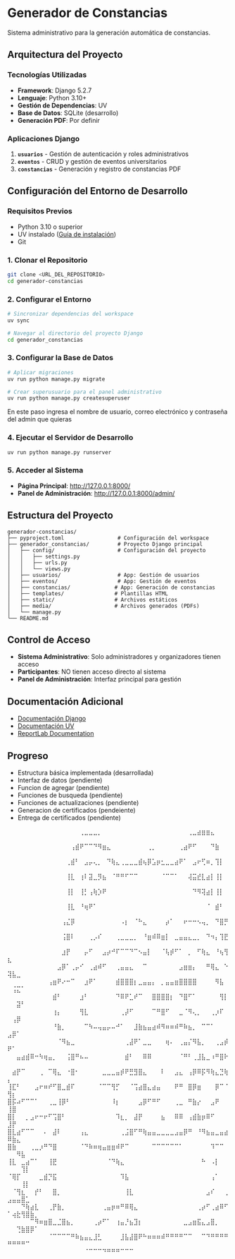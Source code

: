 # Generador de Constancias

Sistema administrativo para la generación automática de constancias.

## Arquitectura del Proyecto

### Tecnologías Utilizadas
- **Framework**: Django 5.2.7
- **Lenguaje**: Python 3.10+
- **Gestión de Dependencias**: UV
- **Base de Datos**: SQLite (desarrollo)
- **Generación PDF**: Por definir

### Aplicaciones Django
1. **`usuarios`** - Gestión de autenticación y roles administrativos
2. **`eventos`** - CRUD y gestión de eventos universitarios  
3. **`constancias`** - Generación y registro de constancias PDF

## Configuración del Entorno de Desarrollo

### Requisitos Previos
- Python 3.10 o superior
- UV instalado ([Guía de instalación](https://docs.astral.sh/uv/getting-started/installation/))
- Git

### 1. Clonar el Repositorio
```bash
git clone <URL_DEL_REPOSITORIO>
cd generador-constancias
```

### 2. Configurar el Entorno
```bash
# Sincronizar dependencias del workspace
uv sync

# Navegar al directorio del proyecto Django
cd generador_constancias
```

### 3. Configurar la Base de Datos
```bash
# Aplicar migraciones
uv run python manage.py migrate

# Crear superusuario para el panel administrativo
uv run python manage.py createsuperuser
```
En este paso ingresa el nombre de usuario, correo electrónico y contraseña del admin que quieras

### 4. Ejecutar el Servidor de Desarrollo
```bash
uv run python manage.py runserver
```

### 5. Acceder al Sistema
- **Página Principal**: http://127.0.0.1:8000/
- **Panel de Administración**: http://127.0.0.1:8000/admin/

## Estructura del Proyecto

```
generador-constancias/
├── pyproject.toml                 # Configuración del workspace
├── generador_constancias/         # Proyecto Django principal
│   ├── config/                    # Configuración del proyecto
│   │   ├── settings.py
│   │   ├── urls.py
│   │   └── views.py
│   ├── usuarios/                  # App: Gestión de usuarios
│   ├── eventos/                   # App: Gestión de eventos
│   ├── constancias/              # App: Generación de constancias
│   ├── templates/                # Plantillas HTML
│   ├── static/                   # Archivos estáticos
│   ├── media/                    # Archivos generados (PDFs)
│   └── manage.py
└── README.md
```

## Control de Acceso

- **Sistema Administrativo**: Solo administradores y organizadores tienen acceso
- **Participantes**: NO tienen acceso directo al sistema
- **Panel de Administración**: Interfaz principal para gestión


## Documentación Adicional

- [Documentación Django](https://docs.djangoproject.com/)
- [Documentación UV](https://docs.astral.sh/uv/)
- [ReportLab Documentation](https://www.reportlab.com/docs/reportlab-userguide.pdf)

## Progreso

- Estructura básica implementada (desarrollada)
- Interfaz de datos (pendiente)
- Funcion de agregar (pendiente)
- Funciones de busqueda (pendiente)
- Funciones de actualizaciones (pendiente)
- Generacion de certificados (pendeiente)
- Entrega de certificados (pendiente)


⠀⠀⠀⠀⠀⠀⠀⠀⠀⠀⠀⠀⠀⠀⠀⠀⢀⣀⣀⣀⡀⠀⠀⠀⠀⠀⠀⠀⠀⠀⠀⠀⠀⠀⠀⠀⠀⠀⠀⠀⢀⣀⣴⣶⣶⣄⠀⠀⠀⠀⠀⠀⠀⠀⠀⠀
⠀⠀⠀⠀⠀⠀⠀⠀⠀⠀⠀⠀⠀⠀⢠⣾⠟⠉⠉⠙⠻⣶⣄⠀⠀⠀⠀⠀⠀⠀⠀⢀⡀⠀⠀⠀⠀⠀⢀⣴⠟⠋⠀⠀⠀⠙⣷⠀⠀⠀⠀⠀⠀⠀⠀⠀
⠀⠀⠀⠀⠀⠀⠀⠀⠀⠀⠀⠀⠀⢀⣾⠃⠀⣠⡤⢄⡀⠀⠙⢷⣄⢀⣀⣀⣀⣾⢦⡿⣡⡶⣂⣀⣀⣴⠟⠁⠀⣠⠖⢋⠶⡀⢹⡇⠀⠀⠀⠀⠀⠀⠀⠀
⠀⠀⠀⠀⠀⠀⠀⠀⠀⠀⠀⠀⠀⢸⣇⠀⢰⠇⣽⣀⡻⣦⠀⠈⠛⠛⠋⠉⠉⠀⠀⠀⠀⠀⠈⠉⠉⠁⠀⠀⢼⣭⣞⣇⣴⡇⢸⡇⠀⠀⠀⠀⠀⠀⠀⠀
⠀⠀⠀⠀⠀⠀⠀⠀⠀⠀⠀⠀⠀⢸⡇⠀⢸⡃⢠⢷⡱⠟⠀⠀⠀⠀⠀⠀⠀⠀⠀⠀⠀⠀⠀⠀⠀⠀⠀⠀⠀⠙⠻⢽⣴⡇⢸⡇⠀⠀⠀⠀⠀⠀⠀⠀
⠀⠀⠀⠀⠀⠀⠀⠀⠀⠀⠀⠀⠀⢸⣇⠀⠘⢶⠟⠁⠀⠀⠀⠀⠀⠀⠀⠀⠀⠀⠀⠀⠀⠀⠀⠀⠀⠀⠀⠀⠀⠀⠀⠀⠈⠀⣾⠃⠀⠀⠀⠀⠀⠀⠀⠀
⠀⠀⠀⠀⠀⠀⠀⠀⠀⠀⠀⠀⢠⣌⡿⠀⠀⠀⠀⠀⠀⠀⠀⠀⠀⠠⡆⠀⠈⠓⣄⠀⠀⠀⠀⡴⠁⠀⠀⠖⠒⠒⠢⢤⡀⠀⠙⣿⡛⠀⠀⠀⠀⠀⠀⠀
⠀⠀⠀⠀⠀⠀⠀⠀⠀⠀⠀⠀⢨⣿⠇⠀⠀⠀⢀⡠⠎⠀⠀⠀⢀⣀⣀⣀⡀⠀⠘⣶⠾⠿⣶⡇⠀⣀⣤⣤⣄⣀⡀⠀⠙⠲⡄⢹⣟⠀⠀⠀⠀⠀⠀⠀
⠀⠀⠀⠀⠀⠀⠀⠀⠀⠀⠀⠀⣰⡟⠀⠀⠀⡤⠋⠀⠀⣠⡴⠚⠏⠉⠉⠙⠉⠢⣤⡇⠀⠀⠈⢧⡾⠋⠁⠀⡀⠀⠋⢷⣄⠀⠘⢦⢻⣆⠀⠀⠀⠀⠀⠀
⠀⠀⠀⠀⠀⠀⠀⠀⠀⠀⠀⣠⡿⠁⢀⡤⠊⠀⢀⣴⠾⠋⠀⠀⢀⣤⣤⣄⠀⠀⠉⠀⠀⠀⠀⠀⠀⠀⣠⣶⣶⡄⠀⠀⠛⢿⣄⠀⠑⢽⣧⣀⠀⠀⠀⠀
⠀⠀⠀⠀⠀⠀⠀⠀⠀⢠⣶⠟⠔⠒⠉⠀⠀⣰⠟⠁⠀⠀⠀⠀⣾⣿⣿⣿⡆⣀⣤⣤⡄⠀⡀⣤⣤⣶⣿⣿⣿⣿⠀⠀⠀⠀⠻⣧⠀⠀⢨⣍⠁⠀⠀⠀
⠀⠀⠀⠀⠀⠀⠀⠀⠀⠀⣾⠃⠀⠀⠀⠀⣰⠃⠀⠀⠀⠀⠀⠀⠙⠿⠟⣁⠞⠉⠀⠀⣿⣿⣿⣿⡆⠀⠙⣿⠋⠁⠀⠀⠀⠀⠀⢻⡇⠀⠀⣽⠃⠀⠀⠀
⠀⠀⠀⠀⠀⠀⠀⠀⠀⠀⢰⡄⠀⠀⠀⠀⢻⣇⠀⠀⠀⠀⠀⠀⠀⢀⡼⠋⠀⠀⠀⠀⠉⠛⣿⠋⠀⠀⣀⠈⠻⢄⡀⠀⠀⢀⡰⠏⠀⠀⢠⡿⠀⠀⠀⠀
⠀⠀⠀⠀⠀⠀⠀⠀⠀⠀⠘⣷⡀⠀⠀⠀⠀⠉⠳⠤⢤⣤⡤⠤⠚⠁⠀⠀⣸⣷⣦⣤⣴⠾⠻⠶⠶⠾⠛⠷⣦⡀⠀⠉⠉⠁⠀⠀⠀⣠⡿⠁⠀⠀⠀⠀
⠀⠀⠀⠀⠀⠀⠀⠀⠀⠀⠀⠈⠻⣦⣀⠀⠀⠀⠀⠀⠀⠀⠀⠀⠀⠀⢀⣼⠟⠁⣀⣀⠀⠀⠀⢶⠄⠀⢀⣤⡌⠻⣧⡀⠀⠀⢀⣠⡾⠟⠁⠀⠀⠀⠀⠀
⠀⠀⣤⣴⣾⠿⠒⠳⢶⣤⡀⠀⠀⢨⣿⠛⠦⠤⠀⠀⠀⠀⠀⠀⠀⠀⣾⠃⠀⠀⠿⠿⠀⠀⠀⠀⠀⠀⠈⠛⠃⢀⣸⣧⣀⠰⠛⣿⠗⠀⠀⠀⠀⠀⠀⠀
⠀⣴⡟⠉⠀⠀⠀⢀⠀⠉⢿⣄⠀⠐⣿⠂⠀⠀⠀⠀⠀⣀⣀⣀⣤⡾⠟⣛⣻⣿⣄⠀⠀⠀⠇⠀⠀⣠⣄⠀⢠⡿⠿⡯⠻⢷⣄⣙⢷⡄⠀⠀⠀⠀⠀⠀
⢸⣏⠃⠀⠀⠀⣠⠖⠶⠞⠋⣿⣀⣾⠏⠀⠀⠀⠀⠀⠈⠉⠉⢻⡋⠀⠀⠈⢩⣴⣿⣄⣴⣤⠀⠀⠀⠟⠛⠀⣿⡿⣶⠀⠀⠀⡿⠉⠈⢻⡆⠀⠀⠀⠀⠀
⣿⡯⠴⠋⠉⠉⠁⠀⠀⢀⣀⢸⡿⠃⠀⠀⠀⠀⠀⠀⠀⠀⠀⠸⡆⠀⠀⠀⠀⣠⡿⠋⠛⠋⠀⠀⠀⢀⣀⠀⠛⣷⡔⠀⠀⣠⠟⠀⠀⢸⣿⠀⠀⠀⠀⠀
⣿⡇⠀⠀⡀⣠⠖⠒⠖⠋⢩⣿⠃⠀⠀⠀⠀⠀⠀⠀⠀⠀⠀⠀⠹⣆⡀⠀⣼⡟⠀⠀⠀⠀⣦⠀⠀⠿⠿⠀⢠⣾⣷⡶⠿⠋⠀⠀⠀⣸⡟⠀⠀⠀⠀⠀
⣿⣇⣴⠋⠉⠉⠀⠀⠄⠀⣼⠇⠀⠀⠀⠀⢠⣄⠀⠀⠀⠀⠀⠀⠀⢀⣨⣿⠋⠛⢷⣤⣤⣀⣀⣀⣀⣠⣤⡿⠛⠀⠘⠻⣦⣤⣀⣤⣴⠿⣷⣄⠀⠀⠀⠀
⣿⣷⠀⠀⠀⢀⣀⡰⠛⠙⣿⠀⠀⠀⠀⠀⠈⠙⠷⠶⢶⣤⣶⣶⠾⠟⠉⠀⠀⠀⠀⠀⠉⠉⠉⠉⠉⠉⠁⠀⠀⠀⠀⠀⠀⠹⠉⠉⠀⠀⠀⠻⣧⠀⠀⠀
⢸⣇⠀⣀⣴⠉⠁⠀⠀⢸⣟⠀⠀⠀⠀⠀⠀⠀⠀⠀⠀⠀⠈⠙⢷⣄⠀⠀⠀⠀⠀⠀⠀⠀⠀⠀⠀⠀⠀⠀⠀⠀⠀⠓⠀⠠⡇⠀⠀⠀⠀⠀⢹⡇⠀⠀
⠈⢿⡏⠀⠀⠀⠀⣀⣾⡙⣯⠀⠀⠀⠀⠀⠀⠀⠀⠀⠀⠀⠀⠀⠀⠹⣧⠀⠀⠀⠀⠀⠀⠀⠀⠀⠀⠀⠀⠀⠀⠀⠀⠀⠀⢠⠁⠀⠀⠀⠀⠀⢸⡇⠀⠀
⠀⠈⢻⣆⠀⠀⡞⠃⠀⠀⣿⡀⠀⠀⠀⠀⠀⠀⠀⠀⠀⠀⠀⠀⠀⠀⢸⣇⠀⠀⠀⠀⠀⠀⠀⠀⠀⠀⠀⠀⠀⠀⠀⠀⣠⠎⠀⠀⢀⣠⣤⣤⣿⣁⠀⠀
⠀⠀⠀⠙⢷⣴⣇⠀⠀⢀⡟⣷⡀⠀⠀⠀⠀⠀⠀⠀⠀⢀⣤⡶⠶⠛⠿⢿⣄⠀⠀⠀⠀⠀⠀⠀⠀⠀⠀⠀⠀⠀⢀⡴⠋⢀⣴⠿⠋⠁⢴⣗⢻⣿⣷⡀
⠀⠀⠀⠀⠀⠉⠻⠶⣶⣿⣀⣈⣿⣦⡀⠀⠀⠀⠀⢀⡴⠋⠁⠀⢰⣤⡘⣦⣹⡆⠀⠀⠀⠀⠀⠀⠀⠀⠀⣀⣠⣶⣯⣄⣠⣿⡀⠀⠀⠀⠀⢙⣷⣿⡿⠁
⠀⠀⠀⠀⠀⠀⠀⠀⠀⠈⠉⠉⠉⠉⠛⠷⣦⣤⣄⣸⣃⠀⠀⠀⠀⣸⣧⣼⣿⠟⠓⠶⠶⠶⠾⠛⠛⠛⠛⠉⠉⠀⠀⠉⠙⠛⠛⠛⠛⠛⠛⠛⠛⠉⠀⠀
⠀⠀⠀⠀⠀⠀⠀⠀⠀⠀⠀⠀⠀⠀⠀⠀⠀⠈⠉⠉⠉⠙⠛⠛⠛⠉⠉⠉⠀⠀⠀⠀⠀⠀⠀⠀⠀⠀⠀⠀⠀⠀⠀⠀⠀⠀⠀⠀⠀⠀⠀⠀⠀⠀⠀⠀